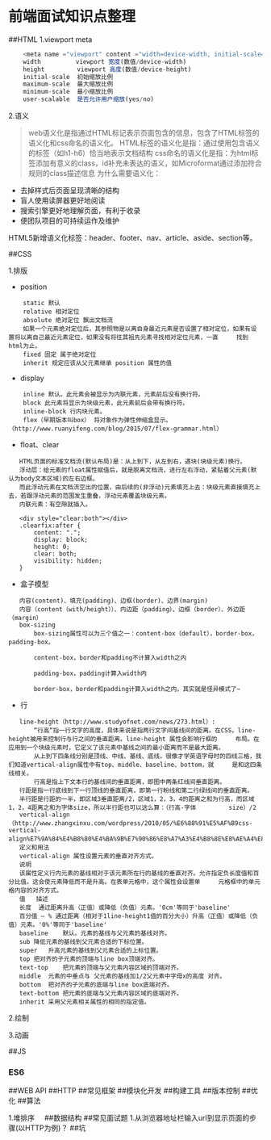 # 前端面试知识点整理
##HTML
1.viewport meta
```javascript
    <meta name ="viewport" content ="width=device-width, initial-scale=1, maximum-scale=1, minimum-scale=1, user-scalable=no"> 
    width  　　　　 viewport 宽度(数值/device-width)   
    height         viewport 高度(数值/device-height)   
    initial-scale  初始缩放比例   
    maximum-scale  最大缩放比例   
    minimum-scale  最小缩放比例   
    user-scalable  是否允许用户缩放(yes/no)  
```
2.语义

>web语义化是指通过HTML标记表示页面包含的信息，包含了HTML标签的语义化和css命名的语义化。 
HTML标签的语义化是指：通过使用包含语义的标签（如h1-h6）恰当地表示文档结构 
css命名的语义化是指：为html标签添加有意义的class，id补充未表达的语义，如Microformat通过添加符合规则的class描述信息 为什么需要语义化：

- 去掉样式后页面呈现清晰的结构
- 盲人使用读屏器更好地阅读
- 搜索引擎更好地理解页面，有利于收录
- 便团队项目的可持续运作及维护

HTML5新增语义化标签：header、footer、nav、article、aside、section等。

##CSS

 1.排版
 
 - position
 
```
    static 默认
    relative 相对定位
    absolute 绝对定位 飘出文档流
    如果一个元素绝对定位后，其参照物是以离自身最近元素是否设置了相对定位，如果有设置将以离自己最近元素定位，如果没有将往其祖先元素寻找相对定位元素，一直     找到html为止。
    fixed 固定 属于绝对定位
    inherit 规定应该从父元素继承 position 属性的值
```

- display

```
    inline 默认。此元素会被显示为内联元素，元素前后没有换行符。
    block 此元素将显示为块级元素，此元素前后会带有换行符。
    inline-block 行内块元素。
    flex（早期版本叫box） 将对象作为弹性伸缩盒显示。（http://www.ruanyifeng.com/blog/2015/07/flex-grammar.html）
```
    
 - float、clear
 
 ```
    HTML页面的标准文档流(默认布局)是：从上到下，从左到右，遇块(块级元素)换行。
    浮动层：给元素的float属性赋值后，就是脱离文档流，进行左右浮动，紧贴着父元素(默认为body文本区域)的左右边框。
    而此浮动元素在文档流空出的位置，由后续的(非浮动)元素填充上去：块级元素直接填充上去，若跟浮动元素的范围发生重叠，浮动元素覆盖块级元素。
    内联元素：有空隙就插入。
    
    <div style="clear:both"></div>
    .clearfix:after {
        content: ".";
        display: block;
        height: 0;
        clear: both;
        visibility: hidden;
    }
 ```
 - 盒子模型
 
 ```
    内容(content)、填充(padding)、边框(border)、边界(margin)
    内容（content（with/height））、内边距（padding）、边框（border）、外边距（margin）
    box-sizing
        box-sizing属性可以为三个值之一：content-box（default），border-box，padding-box。

        content-box，border和padding不计算入width之内

        padding-box，padding计算入width内

        border-box，border和padding计算入width之内，其实就是怪异模式了~
 ```
 
 - 行
 
 ```
    line-height（http://www.studyofnet.com/news/273.html）:
        “行高“指一行文字的高度，具体来说是指两行文字间基线间的距离。在CSS，line-height被用来控制行与行之间的垂直距离。line-height 属性会影响行框的     布局。在应用到一个块级元素时，它定义了该元素中基线之间的最小距离而不是最大距离。
        从上到下四条线分别是顶线、中线、基线、底线，很像才学英语字母时的四线三格，我们知道vertical-align属性中有top、middle、baseline、bottom，就     是和这四条线相关。
        行高是指上下文本行的基线间的垂直距离，即图中两条红线间垂直距离。
    行距是指一行底线到下一行顶线的垂直距离，即第一行粉线和第二行绿线间的垂直距离。
    半行距是行距的一半，即区域3垂直距离/2，区域1，2，3，4的距离之和为行高，而区域1，2，4距离之和为字体size，所以半行距也可以这么算：（行高-字体         size）/2
    vertical-align（http://www.zhangxinxu.com/wordpress/2010/05/%E6%88%91%E5%AF%B9css-vertical-align%E7%9A%84%E4%B8%80%E4%BA%9B%E7%90%86%E8%A7%A3%E4%B8%8E%E8%AE%A4%E8%AF%86%EF%BC%88%E4%B8%80%EF%BC%89/）
    定义和用法
    vertical-align 属性设置元素的垂直对齐方式。
    说明
    该属性定义行内元素的基线相对于该元素所在行的基线的垂直对齐。允许指定负长度值和百分比值。这会使元素降低而不是升高。在表单元格中，这个属性会设置单     元格框中的单元格内容的对齐方式。
    值	描述
    长度	通过距离升高（正值）或降低（负值）元素。'0cm'等同于'baseline'
    百分值 – %	通过距离（相对于1line-height1值的百分大小）升高（正值）或降低（负值）元素。'0%'等同于'baseline'
    baseline	默认。元素的基线与父元素的基线对齐。
    sub	降低元素的基线到父元素合适的下标位置。
    super	升高元素的基线到父元素合适的上标位置。
    top	把对齐的子元素的顶端与line box顶端对齐。
    text-top	把元素的顶端与父元素内容区域的顶端对齐。
    middle	元素的中垂点与 父元素的基线加1/2父元素中字母x的高度 对齐。
    bottom	把对齐的子元素的底端与line box底端对齐。
    text-bottom	把元素的底端与父元素内容区域的底端对齐。
    inherit	采用父元素相关属性的相同的指定值。
 ```
 
 
 2.绘制
 
 3.动画
 
##JS
<h3>ES6</h3>
##WEB API
##HTTP
##常见框架
##模块化开发
##构建工具
##版本控制
##优化
##算法

1.堆排序
    
##数据结构
##常见面试题
1.从浏览器地址栏输入url到显示页面的步骤(以HTTP为例)？
##坑

